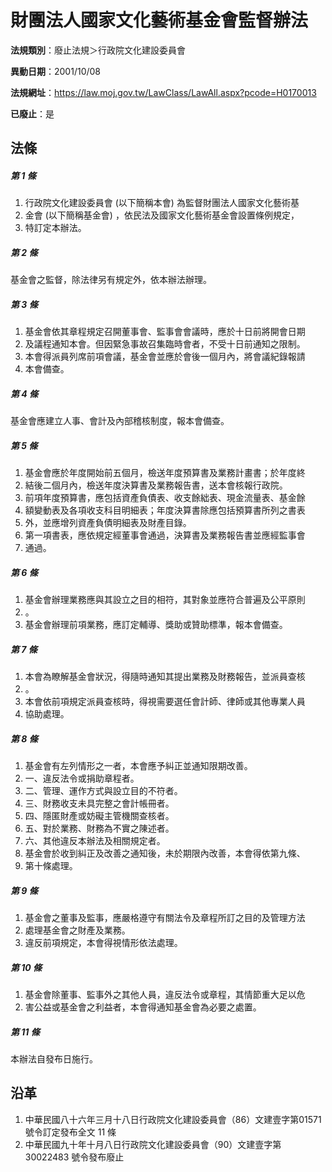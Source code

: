 # 財團法人國家文化藝術基金會監督辦法

**法規類別**：廢止法規＞行政院文化建設委員會

**異動日期**：2001/10/08  

**法規網址**：https://law.moj.gov.tw/LawClass/LawAll.aspx?pcode=H0170013

**已廢止**：是



## 法條
##### 第 1 條
1. 行政院文化建設委員會 (以下簡稱本會) 為監督財團法人國家文化藝術基
1. 金會 (以下簡稱基金會) ，依民法及國家文化藝術基金會設置條例規定，
1. 特訂定本辦法。

##### 第 2 條
基金會之監督，除法律另有規定外，依本辦法辦理。

##### 第 3 條
1. 基金會依其章程規定召開董事會、監事會會議時，應於十日前將開會日期
1. 及議程通知本會。但因緊急事故召集臨時會者，不受十日前通知之限制。
1. 本會得派員列席前項會議，基金會並應於會後一個月內，將會議紀錄報請
1. 本會備查。

##### 第 4 條
基金會應建立人事、會計及內部稽核制度，報本會備查。

##### 第 5 條
1. 基金會應於年度開始前五個月，檢送年度預算書及業務計畫書；於年度終
1. 結後二個月內，檢送年度決算書及業務報告書，送本會核報行政院。
1. 前項年度預算書，應包括資產負債表、收支餘絀表、現金流量表、基金餘
1. 額變動表及各項收支科目明細表；年度決算書除應包括預算書所列之書表
1. 外，並應增列資產負債明細表及財產目錄。
1. 第一項書表，應依規定經董事會通過，決算書及業務報告書並應經監事會
1. 通過。

##### 第 6 條
1. 基金會辦理業務應與其設立之目的相符，其對象並應符合普遍及公平原則
1. 。
1. 基金會辦理前項業務，應訂定輔導、獎助或贊助標準，報本會備查。

##### 第 7 條
1. 本會為瞭解基金會狀況，得隨時通知其提出業務及財務報告，並派員查核
1. 。
1. 本會依前項規定派員查核時，得視需要選任會計師、律師或其他專業人員
1. 協助處理。

##### 第 8 條
1. 基金會有左列情形之一者，本會應予糾正並通知限期改善。
1. 一、違反法令或捐助章程者。
1. 二、管理、運作方式與設立目的不符者。
1. 三、財務收支未具完整之會計帳冊者。
1. 四、隱匿財產或妨礙主管機關查核者。
1. 五、對於業務、財務為不實之陳述者。
1. 六、其他違反本辦法及相關規定者。
1. 基金會於收到糾正及改善之通知後，未於期限內改善，本會得依第九條、
1. 第十條處理。

##### 第 9 條
1. 基金會之董事及監事，應嚴格遵守有關法令及章程所訂之目的及管理方法
1. 處理基金會之財產及業務。
1. 違反前項規定，本會得視情形依法處理。

##### 第 10 條
1. 基金會除董事、監事外之其他人員，違反法令或章程，其情節重大足以危
1. 害公益或基金會之利益者，本會得通知基金會為必要之處置。

##### 第 11 條
本辦法自發布日施行。

## 沿革
1. 中華民國八十六年三月十八日行政院文化建設委員會（86）文建壹字第01571 號令訂定發布全文 11 條
1. 中華民國九十年十月八日行政院文化建設委員會（90）文建壹字第 30022483 號令發布廢止
